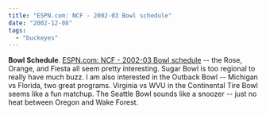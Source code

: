 ```yaml
---
title: "ESPN.com: NCF - 2002-03 Bowl schedule"
date: "2002-12-08"
tags: 
  - "buckeyes"
---
```


**Bowl Schedule**. [ESPN.com: NCF - 2002-03 Bowl schedule](http://espn.go.com/ncf/s/2002-03_bowls.html) -- the Rose, Orange, and Fiesta all seem pretty interesting. Sugar Bowl is too regional to really have much buzz. I am also interested in the Outback Bowl -- Michigan vs Florida, two great programs. Virginia vs WVU in the Continental Tire Bowl seems like a fun matchup. The Seattle Bowl sounds like a snoozer -- just no heat between Oregon and Wake Forest.
